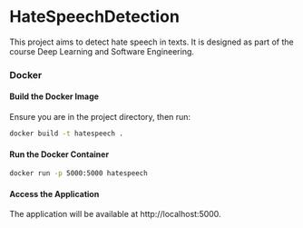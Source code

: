 # HateSpeechDetection

This project aims to detect hate speech in texts. It is designed as part of the course Deep Learning and Software Engineering. 

### Docker
#### Build the Docker Image

Ensure you are in the project directory, then run:

```bash
docker build -t hatespeech .
```

#### Run the Docker Container

```bash
docker run -p 5000:5000 hatespeech
```

#### Access the Application

The application will be available at http://localhost:5000. 

